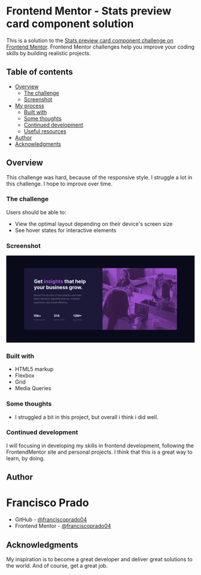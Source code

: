 # Frontend Mentor - Stats preview card component solution

This is a solution to the [Stats preview card component challenge on Frontend Mentor](https://www.frontendmentor.io/challenges/stats-preview-card-component-8JqbgoU62). Frontend Mentor challenges help you improve your coding skills by building realistic projects.

## Table of contents

- [Overview](#overview)
  - [The challenge](#the-challenge)
  - [Screenshot](#screenshot)
- [My process](#my-process)
  - [Built with](#built-with)
  - [Some thoughts](#some-thoughts)
  - [Continued development](#continued-development)
  - [Useful resources](#useful-resources)
- [Author](#author)
- [Acknowledgments](#acknowledgments)

## Overview

This challenge was hard, because of the responsive style. I struggle a lot in this challenge.
I hope to improve over time.

### The challenge

Users should be able to:

- View the optimal layout depending on their device's screen size
- See hover states for interactive elements

### Screenshot

![](./images/stats-bg.png)

### Built with

- HTML5 markup
- Flexbox
- Grid
- Media Queries

### Some thoughts

- I struggled a bit in this project, but overall i think i did well.

### Continued development

I will focusing in developing my skills in frontend development, following the FrontendMentor site and personal projects.
I think that this is a great way to learn, by doing.

## Author

# Francisco Prado

- GitHub - [@franciscoprado04](https://github.com/franciscoprado4)
- Frontend Mentor - [@franciscoprado04](https://www.frontendmentor.io/profile/franciscoprado4)

## Acknowledgments

My inspiration is to become a great developer and deliver great solutions to the world. And of course, get a great job.
